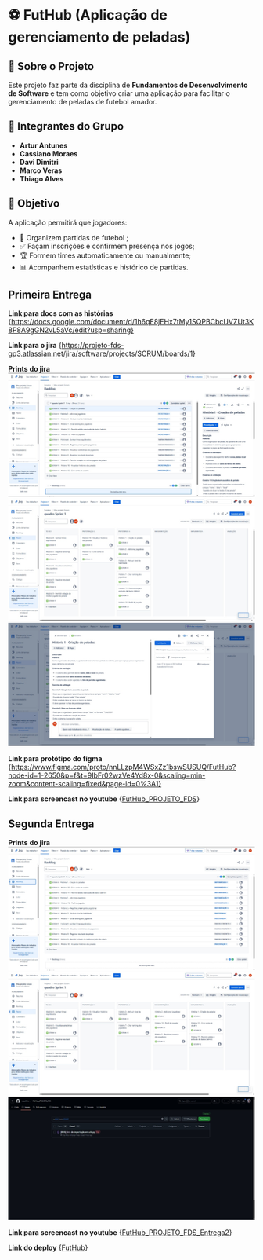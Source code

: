 # ⚽ FutHub (Aplicação de gerenciamento de peladas)

## 📌 Sobre o Projeto

Este projeto faz parte da disciplina de **Fundamentos de Desenvolvimento de Software** e tem como objetivo criar uma aplicação para facilitar o gerenciamento de peladas de futebol amador.

## 👥 Integrantes do Grupo

- **Artur Antunes**
- **Cassiano Moraes**
- **Davi Dimitri**
- **Marco Veras**
- **Thiago Alves**

## 🎯 Objetivo

A aplicação permitirá que jogadores:

- 📅 Organizem partidas de futebol ;
- ✅ Façam inscrições e confirmem presença nos jogos;
- 🏆 Formem times automaticamente ou manualmente;
- 📊 Acompanhem estatísticas e histórico de partidas.

## Primeira Entrega

**Link para docs com as histórias**
{https://docs.google.com/document/d/1h6qE8jEHx7tMy1SQPBCbcUVZUt3K8P8A9gGN2vL5aVc/edit?usp=sharing} 

**Link para o jira**
{https://projeto-fds-gp3.atlassian.net/jira/software/projects/SCRUM/boards/1} 

**Prints do jira**
![print jira 01](img_entregas/novo_print_backlog_jira.jpg)
![print jira 02](img_entregas/novo_print_quadro_jira.jpg)
![print jira 03](img_entregas/print_exemplo_historia_jira.jpg)

**Link para protótipo do figma**
{https://www.figma.com/proto/nnLLzpM4WSxZz1bswSUSUQ/FutHub?node-id=1-2650&p=f&t=9IbFr02wzVe4Yd8x-0&scaling=min-zoom&content-scaling=fixed&page-id=0%3A1}

**Link para screencast no youtube**
{[FutHub_PROJETO_FDS](https://youtu.be/ffIBYHROJXc)}


## Segunda Entrega

**Prints do jira**
![print jira 01](img_entregas/printbacklog_entrega2.jpg)
![print jira 02](img_entregas/printquadro_entrega2.jpg)
![print jira 03](img_entregas/bugtracker_entrega2.jpg)

**Link para screencast no youtube**
{[FutHub_PROJETO_FDS_Entrega2](https://youtu.be/nuT67NEw2OI)}

**Link do deploy**
{[FutHub](https://futhub-webapp.azurewebsites.net/)}
